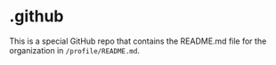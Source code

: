 # .github

This is a special GitHub repo that contains the README.md file for the organization in `/profile/README.md`.
